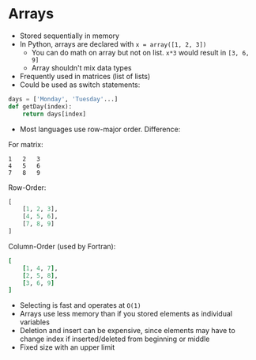 # Arrays

* Stored sequentially in memory
* In Python, arrays are declared with `x = array([1, 2, 3])`
  * You can do math on array but not on list. `x*3` would result in `[3, 6, 9]`
  * Array shouldn't mix data types
* Frequently used in matrices (list of lists)
* Could be used as switch statements:

```python
days = ['Monday', 'Tuesday'...]
def getDay(index):
    return days[index]
```

* Most languages use row-major order. Difference:

For matrix:

```
1   2   3
4   5   6
7   8   9
```

Row-Order:

```python
[
    [1, 2, 3],
    [4, 5, 6],
    [7, 8, 9]
]
```

Column-Order (used by Fortran):

```fortran
[
    [1, 4, 7],
    [2, 5, 8],
    [3, 6, 9]
]
```

* Selecting is fast and operates at `O(1)`
* Arrays use less memory than if you stored elements as individual variables
* Deletion and insert can be expensive, since elements may have to change index if inserted/deleted from beginning or middle
* Fixed size with an upper limit
